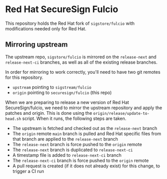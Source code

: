 # Red Hat SecureSign Fulcio

This repository holds the Red Hat fork of
`sigstore/fulcio` with modifications needed only for Red Hat.

## Mirroring upstream

The upstream repo, `sigstore/fulcio` is mirrored on the
`release-next` and `release-next-ci` branches, as well as all of the existing
release branches.

In order for mirroring to work correctly, you'll need to have two git remotes
for this repository.

- `upstream` pointing to `sigstream/fulcio`
- `origin` pointing to `securesign/fulcio` (this repo)

When we are preparing to release a new version of Red Hat SecureSign/fulcio,
we need to mirror the upstream repository and apply the patches and origin.
This is done using the `origin/release/update-to-head.sh` script. When it runs,
the following steps are taken.

- The upstream is fetched and checked out as the `release-next` branch
- The `origin` remote `main` branch is pulled and Red Hat specific files from that branch are applied to the `release-next` branch
- The `release-next` branch is force pushed to the `origin` remote
- The `release-next` branch is duplicated to `release-next-ci`
- A timestamp file is added to `release-next-ci` branch
- The `release-next-ci` branch is force pushed to the `origin` remote
- A pull request is created (if it does not already exist) for this change, to trigger a CI run


